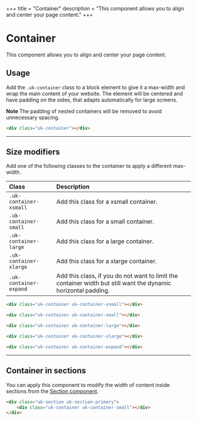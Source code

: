 +++
title = "Container"
description = "This component allows you to align and center your page content."
+++

# Container

<p class="uk-text-lead">This component allows you to align and center your page content.</p>

## Usage

Add the `.uk-container` class to a block element to give it a max-width and wrap the main content of your website. The element will be centered and have padding on the sides, that adapts automatically for large screens.

**Note** The padding of nested containers will be removed to avoid unnecessary spacing.

```html
<div class="uk-container"></div>
```

***

## Size modifiers

Add one of the following classes to the container to apply a different max-width.

| Class                  | Description                                                                                                    |
|:-----------------------|:---------------------------------------------------------------------------------------------------------------|
| `.uk-container-xsmall` | Add this class for a xsmall container.                                                                         |
| `.uk-container-small`  | Add this class for a small container.                                                                          |
| `.uk-container-large`  | Add this class for a large container.                                                                          |
| `.uk-container-xlarge` | Add this class for a xlarge container.                                                                         |
| `.uk-container-expand` | Add this class, if you do not want to limit the container width but still want the dynamic horizontal padding. |

```html
<div class="uk-container uk-container-xsmall"></div>

<div class="uk-container uk-container-small"></div>

<div class="uk-container uk-container-large"></div>

<div class="uk-container uk-container-xlarge"></div>

<div class="uk-container uk-container-expand"></div>
```

***

## Container in sections

You can apply this component to modify the width of content inside sections from the [Section component](section.md).

```html
<div class="uk-section uk-section-primary">
    <div class="uk-container uk-container-small"></div>
</div>
```
